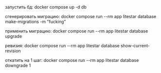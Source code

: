 запустить бд:
docker compose up -d db

сгенерировать миграцию:
docker compose run --rm app litestar database make-migrations -m "fucking"

применить миграцию:
docker compose run --rm app litestar database upgrade

ревизия:
docker compose run --rm app litestar database show-current-revision

откатить на 1 шаг:
docker compose run --rm app litestar database downgrade 1
